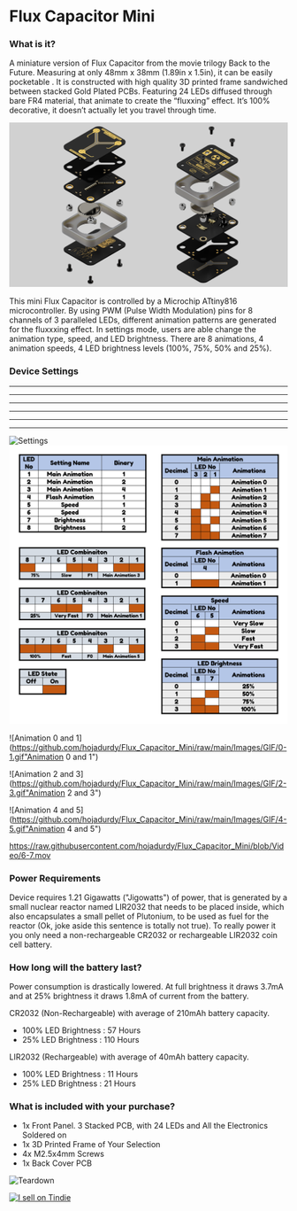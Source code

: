 # Flux Capacitor Mini

### What is it?
A miniature version of Flux Capacitor from the movie trilogy Back to the Future. Measuring at only 48mm x 38mm (1.89in x 1.5in), it can be easily pocketable . It is constructed with high quality 3D printed frame sandwiched between stacked Gold Plated PCBs. Featuring 24 LEDs diffused through bare FR4 material, that animate to create the “fluxxing” effect. It’s 100% decorative, it doesn’t actually let you travel through time.

![LED Numbers](/Images/Renders/FC_Exploded_View.png)

This mini Flux Capacitor is controlled by a Microchip ATtiny816 microcontroller. By using PWM (Pulse Width Modulation) pins for 8 channels of 3 paralleled LEDs, different animation patterns are generated for the fluxxxing effect. In settings mode, users are able change the animation type, speed, and LED brightness. There are 8 animations, 4 animation speeds, 4 LED brightness levels (100%, 75%, 50% and 25%). 

### Device Settings
-----------------------
------------------------
-----------------------
------------------------
-----------------------
------------------------

![Settings](/Images/Featured/Flux_Capacitor_Mini_Front_Settings.png)
![Settings](/Images/Settings.png)

![Animation 0 and 1](https://github.com/hojadurdy/Flux_Capacitor_Mini/raw/main/Images/GIF/0-1.gif"Animation 0 and 1")

![Animation 2 and 3](https://github.com/hojadurdy/Flux_Capacitor_Mini/raw/main/Images/GIF/2-3.gif"Animation 2 and 3")

![Animation 4 and 5](https://github.com/hojadurdy/Flux_Capacitor_Mini/raw/main/Images/GIF/4-5.gif"Animation 4 and 5")

https://raw.githubusercontent.com/hojadurdy/Flux_Capacitor_Mini/blob/Video/6-7.mov

### Power Requirements
Device requires 1.21 Gigawatts ("Jigowatts") of power, that is generated by a small nuclear reactor named LIR2032 that needs to be placed inside, which also encapsulates a small pellet of Plutonium, to be used as fuel for the reactor (Ok, joke aside this sentence is totally not true). To really power it you only need a non-rechargeable CR2032 or rechargeable LIR2032 coin cell battery.

### How long will the battery last?
Power consumption is drastically lowered. At full brightness it draws 3.7mA and at 25% brightness it draws 1.8mA of current from the battery. 

CR2032 (Non-Rechargeable) with average of 210mAh battery capacity.

- 100% LED Brightness :  57 Hours
- 25%  LED Brightness :  110 Hours

LIR2032 (Rechargeable) with average of 40mAh battery capacity.

- 100% LED Brightness :  11 Hours
- 25%  LED Brightness :  21 Hours

### What is included with your purchase?
- 1x Front Panel. 3 Stacked PCB, with 24 LEDs and All the Electronics Soldered on
- 1x 3D Printed Frame of Your Selection
- 4x M2.5x4mm Screws
- 1x Back Cover PCB

![Teardown](/Images/Featured/Flux_Capacitor_Mini_Teardown.png)

<a href="https://www.tindie.com/stores/curiousdesignlabs/?ref=offsite_badges&utm_source=sellers_Hojadurdy&utm_medium=badges&utm_campaign=badge_large"><img src="https://d2ss6ovg47m0r5.cloudfront.net/badges/tindie-larges.png" alt="I sell on Tindie" width="200" height="104"></a>
